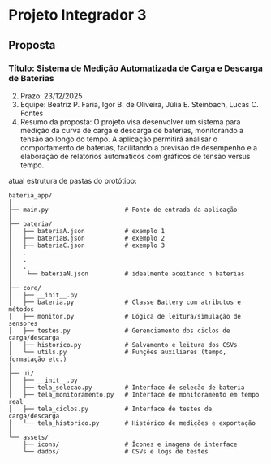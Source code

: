 # Projeto Integrador 3
## Proposta
### Título: Sistema de Medição Automatizada de Carga e Descarga de Baterias
2. Prazo: 23/12/2025
3. Equipe: Beatriz P. Faria, Igor B. de Oliveira, Júlia E. Steinbach, Lucas C. Fontes
4. Resumo da proposta: O projeto visa desenvolver um sistema para medição da curva
de carga e descarga de baterias, monitorando a tensão ao longo do tempo. A aplicação
permitirá analisar o comportamento de baterias, facilitando a previsão de desempenho e a
elaboração de relatórios automáticos com gráficos de tensão versus tempo.

atual estrutura de pastas do protótipo:
```
bateria_app/
│
├── main.py                     # Ponto de entrada da aplicação
│
├── bateria/
│   ├── bateriaA.json           # exemplo 1
│   ├── bateriaB.json           # exemplo 2
│   ├── bateriaC.json           # exemplo 3
│   .
│   .
│   .
│    └── bateriaN.json          # idealmente aceitando n baterias
│
├── core/
│   ├── __init__.py
│   ├── bateria.py              # Classe Battery com atributos e métodos
│   ├── monitor.py              # Lógica de leitura/simulação de sensores
│   ├── testes.py               # Gerenciamento dos ciclos de carga/descarga
│   ├── historico.py            # Salvamento e leitura dos CSVs
│   └── utils.py                # Funções auxiliares (tempo, formatação etc.)
│
├── ui/
│   ├── __init__.py
│   ├── tela_selecao.py         # Interface de seleção de bateria
│   ├── tela_monitoramento.py   # Interface de monitoramento em tempo real
│   ├── tela_ciclos.py          # Interface de testes de carga/descarga
│   └── tela_historico.py       # Histórico de medições e exportação
│
└── assets/
    ├── icons/                  # Ícones e imagens de interface
    └── dados/                  # CSVs e logs de testes
```